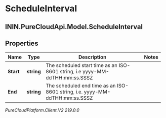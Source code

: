 # ScheduleInterval

## ININ.PureCloudApi.Model.ScheduleInterval

## Properties

|Name | Type | Description | Notes|
|------------ | ------------- | ------------- | -------------|
| **Start** | **string** | The scheduled start time as an ISO-8601 string, i.e yyyy-MM-ddTHH:mm:ss.SSSZ | |
| **End** | **string** | The scheduled end time as an ISO-8601 string, i.e. yyyy-MM-ddTHH:mm:ss.SSSZ | |



_PureCloudPlatform.Client.V2 219.0.0_
